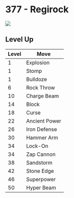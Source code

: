 # 377 - Regirock
![][377]

## Level Up

Level | Move
---   | ---
  1   | Explosion
  1   | Stomp
  1   | Bulldoze
  6   | Rock Throw
 10   | Charge Beam
 14   | Block
 18   | Curse
 22   | Ancient Power
 26   | Iron Defense
 30   | Hammer Arm
 34   | Lock-On
 34   | Zap Cannon
 38   | Sandstorm
 42   | Stone Edge
 46   | Superpower
 50   | Hyper Beam



[377]: /img/pokemon/377.png
